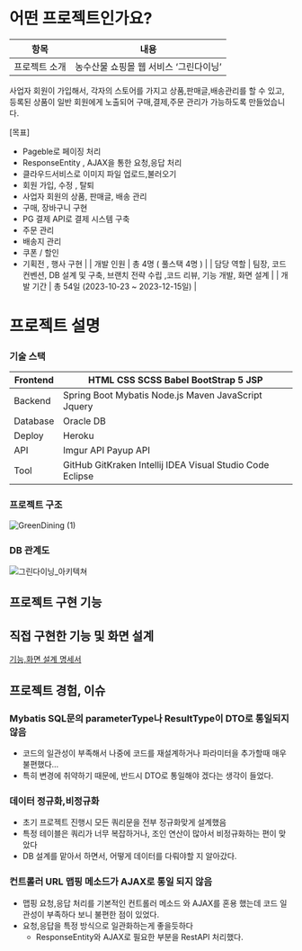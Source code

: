 # 어떤 프로젝트인가요?

| 항목 | 내용 |
| --- | --- |
| 프로젝트 소개 | 농수산물 쇼핑몰 웹 서비스 ‘그린다이닝’
사업자 회원이 가입해서, 각자의 스토어를 가지고 상품,판매글,배송관리를 할 수 있고, 등록된 상품이 일반 회원에게 노출되어 구매,결제,주문 관리가 가능하도록 만들었습니다. 

[목표]
- Pageble로 페이징 처리
- ResponseEntity , AJAX을 통한 요청,응답 처리
- 클라우드서비스로 이미지 파일 업로드,불러오기
- 회원 가입, 수정 , 탈퇴
- 사업자 회원의 상품, 판매글, 배송 관리
- 구매, 장바구니 구현
- PG 결제 API로 결제 시스템 구축
- 주문 관리
- 배송지 관리
- 쿠폰 / 할인
- 기획전 , 행사 구현
 |
| 개발 인원 | 총 4명 ( 풀스택 4명 ) |
| 담당 역할 | 팀장, 코드 컨벤션, DB 설계 및 구축, 브랜치 전략 수립 ,코드 리뷰, 기능 개발, 화면 설계 |
| 개발 기간 | 총 54일 (2023-10-23 ~ 2023-12-15일) |

# 프로젝트 설명

### 기술 스택

| Frontend | HTML CSS SCSS Babel BootStrap 5 JSP |
| --- | --- |
| Backend | Spring Boot Mybatis Node.js Maven JavaScript Jquery |
| Database | Oracle DB  |
| Deploy | Heroku |
| API | Imgur API Payup API |
| Tool | GitHub GitKraken Intellij IDEA Visual Studio Code Eclipse |

### 프로젝트 구조
![GreenDining (1)](https://github.com/Pavel-Dmr/GreenDining/assets/104084926/01221799-58a6-4df8-a636-a4ced75d02b3)

### DB 관계도
![그린다이닝_아키텍쳐](https://github.com/Pavel-Dmr/GreenDining/assets/104084926/6009ccf0-5c49-4deb-80b6-855aa1c2656b)


## 프로젝트 구현 기능

## 직접 구현한 기능 및 화면 설계

[기능,화면 설계 명세서 ](https://www.notion.so/366f58059aa0478f8f8bbd8704268c39?pvs=21)

## 프로젝트 경험, 이슈

### Mybatis SQL문의 parameterType나 ResultType이 DTO로 통일되지 않음

- 코드의 일관성이 부족해서 나중에 코드를 재설계하거나 파라미터을 추가할때 매우 불편했다…
- 특히 변경에 취약하기 때문에, 반드시 DTO로 통일해야 겠다는 생각이 들었다.

### 데이터 정규화,비정규화

- 초기 프로젝트 진행시 모든 쿼리문을 전부 정규화맞게 설계했음
- 특정 테이블은 쿼리가 너무 복잡하거나, 조인 연산이 많아서 비정규화하는 편이 맞았다
- DB 설계를 맡아서 하면서, 어떻게 데이터를 다뤄야할 지 알아갔다.

### 컨트롤러 URL 맵핑 메소드가 AJAX로 통일 되지 않음

- 맵핑 요청,응답 처리를 기본적인 컨트롤러 메소드 와 AJAX를 혼용 했는데 코드 일관성이 부족하다 보니 불편한 점이 있었다.
- 요청,응답을 특정 방식으로 일관화하는게 좋을듯하다
    - ResponseEntity와 AJAX로 필요한 부분을 RestAPI 처리했다.
